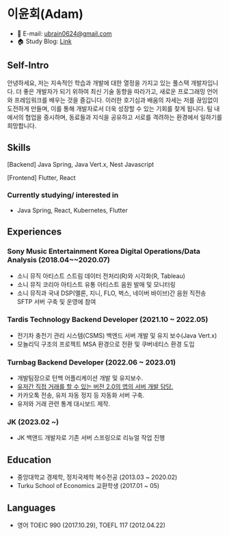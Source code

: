 # 이윤회(Adam)
* 📧 E-mail: ubrain0624@gmail.com
* 🏠 Study Blog:  [Link](https://velog.io/@ubrain)



## Self-Intro
안녕하세요, 저는 지속적인 학습과 개발에 대한 열정을 가지고 있는 풀스택 개발자입니다. 
더 좋은 개발자가 되기 위하여 최신 기술 동향을 따라가고, 새로운 프로그래밍 언어와 프레임워크를 배우는 것을 즐깁니다. 
이러한 호기심과 배움의 자세는 저를 끊임없이 도전하게 만들며, 이를 통해 개발자로서 더욱 성장할 수 있는 기회를 찾게 됩니다. 
팀 내에서의 협업을 중시하며, 동료들과 지식을 공유하고 서로를 격려하는 환경에서 일하기를 희망합니다.


## Skills
[Backend] Java Spring, Java Vert.x, Nest Javascript

[Frontend] Flutter, React


### Currently studying/ interested in
* Java Spring, React, Kubernetes, Flutter



## Experiences

### Sony Music Entertainment Korea Digital Operations/Data Analysis (2018.04~~2020.07)
* 소니 뮤직 아티스트 스트림 데이터 전처리(R)와 시각화(R, Tableau)
* 소니 뮤직 코리아 아티스트 유통 아티스트 음원 발매 및 모니터링
* 소니 뮤직과 국내 DSP(멜론, 지니, FLO, 벅스, 네이버 바이브)간 음원 직전송 SFTP 서버 구축 및 운영에 참여

### Tardis Technology Backend Developer (2021.10 ~ 2022.05)
* 전기차 충전기 관리 시스템(CSMS) 백엔드 서버 개발 및 유지 보수(Java Vert.x)
* 모놀리딕 구조의 프로젝트 MSA 환경으로 전환 및 쿠버네티스 환경 도입

### Turnbag Backend Developer (2022.06 ~ 2023.01)
* 개발팀장으로 턴백 어플리케이션 개발 및 유지보수.
* [유저간 직접 거래를 할 수 있는 버전 2.0의 앱의 서버 개발 담당.](https://www.ktnews.com/news/articleView.html?idxno=126733)
* 카카오톡 전송, 유저 자동 정지 등 자동화 서버 구축.
* 유저와 거래 관련 통계 대시보드 제작.


### JK (2023.02 ~)
* JK 백앤드 개발자로 기존 서버 스프링으로 리뉴얼 작업 진행

## Education
* 중앙대학교 경제학, 정치국제학 복수전공 (2013.03 ~ 2020.02)
* Turku School of Economics 교환학생 (2017.01 ~ 05)


## Languages
* 영어 TOEIC 990 (2017.10.29), TOEFL 117 (2012.04.22)
